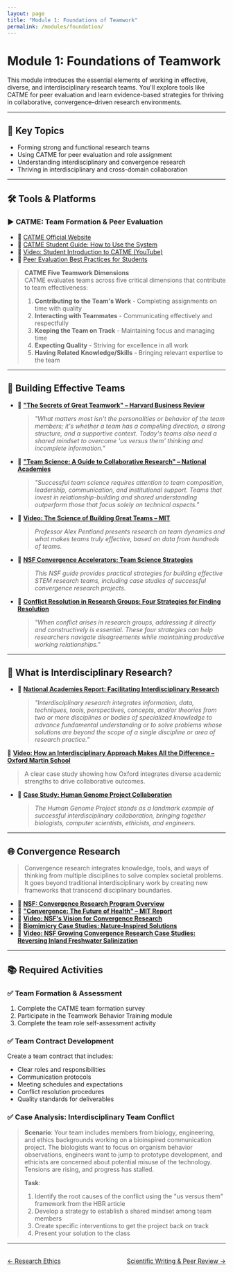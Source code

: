 ```yaml
---
layout: page
title: "Module 1: Foundations of Teamwork"
permalink: /modules/foundation/
---
```


# Module 1: Foundations of Teamwork  

This module introduces the essential elements of working in effective, diverse, and interdisciplinary research teams. You'll explore tools like CATME for peer evaluation and learn evidence-based strategies for thriving in collaborative, convergence-driven research environments.

---

## 📌 Key Topics

- Forming strong and functional research teams  
- Using CATME for peer evaluation and role assignment  
- Understanding interdisciplinary and convergence research  
- Thriving in interdisciplinary and cross-domain collaboration  

---

## 🛠️ Tools & Platforms

### ▶️ CATME: Team Formation & Peer Evaluation

- 🔗 [CATME Official Website](https://info.catme.org/)
- 📄 [CATME Student Guide: How to Use the System](https://info.catme.org/student/student-help/)
- 🎥 [Video: Student Introduction to CATME (YouTube)](https://www.youtube.com/watch?v=mLTBtksrTFY)
- 📄 [Peer Evaluation Best Practices for Students](https://info.catme.org/student/student-help/peer-evaluation/)

> **CATME Five Teamwork Dimensions**  
> CATME evaluates teams across five critical dimensions that contribute to team effectiveness:
> 1. **Contributing to the Team's Work** - Completing assignments on time with quality
> 2. **Interacting with Teammates** - Communicating effectively and respectfully
> 3. **Keeping the Team on Track** - Maintaining focus and managing time
> 4. **Expecting Quality** - Striving for excellence in all work
> 5. **Having Related Knowledge/Skills** - Bringing relevant expertise to the team

---

## 👥 Building Effective Teams

- 📄 [**"The Secrets of Great Teamwork" – Harvard Business Review**](https://hbr.org/2016/06/the-secrets-of-great-teamwork)
  > *"What matters most isn't the personalities or behavior of the team members; it's whether a team has a compelling direction, a strong structure, and a supportive context. Today's teams also need a shared mindset to overcome 'us versus them' thinking and incomplete information."*
  
- 📄 [**"Team Science: A Guide to Collaborative Research" – National Academies**](https://nap.nationalacademies.org/catalog/19007/enhancing-the-effectiveness-of-team-science)
  > *"Successful team science requires attention to team composition, leadership, communication, and institutional support. Teams that invest in relationship-building and shared understanding outperform those that focus solely on technical aspects."*

- 🎥 [**Video: The Science of Building Great Teams – MIT**](https://youtu.be/1XOjUH0cYRI)
  > *Professor Alex Pentland presents research on team dynamics and what makes teams truly effective, based on data from hundreds of teams.*

- 📄 [**NSF Convergence Accelerators: Team Science Strategies**](https://www.nsf.gov/pubs/2018/nsf18045/nsf18045.pdf)
  > *This NSF guide provides practical strategies for building effective STEM research teams, including case studies of successful convergence research projects.*

- 📄 [**Conflict Resolution in Research Groups: Four Strategies for Finding Resolution**](https://www.science.org/content/article/conflict-your-research-group-here-are-four-strategies-finding-resolution)
  > *"When conflict arises in research groups, addressing it directly and constructively is essential. These four strategies can help researchers navigate disagreements while maintaining productive working relationships."*

---

## 🔬 What is Interdisciplinary Research?

- 📄 [**National Academies Report: Facilitating Interdisciplinary Research**](https://nap.nationalacademies.org/catalog/11153/facilitating-interdisciplinary-research)
  > *"Interdisciplinary research integrates information, data, techniques, tools, perspectives, concepts, and/or theories from two or more disciplines or bodies of specialized knowledge to advance fundamental understanding or to solve problems whose solutions are beyond the scope of a single discipline or area of research practice."*

🎥 [**Video: How an Interdisciplinary Approach Makes All the Difference – Oxford Martin School**](https://www.youtube.com/watch?v=py6R1rK_Yu4)  
> A clear case study showing how Oxford integrates diverse academic strengths to drive collaborative outcomes.

- 📄 [**Case Study: Human Genome Project Collaboration**](https://www.genome.gov/about-genomics/educational-resources/fact-sheets/human-genome-project)
  > *The Human Genome Project stands as a landmark example of successful interdisciplinary collaboration, bringing together biologists, computer scientists, ethicists, and engineers.*

---

## 🌐 Convergence Research

> Convergence research integrates knowledge, tools, and ways of thinking from multiple disciplines to solve complex societal problems. It goes beyond traditional interdisciplinary work by creating new frameworks that transcend disciplinary boundaries.

- 📄 [**NSF: Convergence Research Program Overview**](https://www.nsf.gov/od/oia/convergence/index.jsp)
- 📄 [**"Convergence: The Future of Health" – MIT Report**](https://www.aplu.org/wp-content/uploads/convergence_futureofHealth.pdf)
- 🎥 [**Video: NSF's Vision for Convergence Research**](https://www.youtube.com/watch?v=8BNc1d4WSdQ)
- 📄 [**Biomimicry Case Studies: Nature-Inspired Solutions**](https://biomimicry.org/what-is-biomimicry/)
- 🎥 [**Video: NSF Growing Convergence Research Case Studies: Reversing Inland Freshwater Salinization**](https://www.youtube.com/watch?v=XuhH3Qir4kM)

---

## 📚 Required Activities

### ✅ Team Formation & Assessment
1. Complete the CATME team formation survey
2. Participate in the Teamwork Behavior Training module
3. Complete the team role self-assessment activity

### ✅ Team Contract Development
Create a team contract that includes:
- Clear roles and responsibilities
- Communication protocols
- Meeting schedules and expectations
- Conflict resolution procedures
- Quality standards for deliverables

### ✅ Case Analysis: Interdisciplinary Team Conflict
> **Scenario**: Your team includes members from biology, engineering, and ethics backgrounds working on a bioinspired communication project. The biologists want to focus on organism behavior observations, engineers want to jump to prototype development, and ethicists are concerned about potential misuse of the technology. Tensions are rising, and progress has stalled.
> 
> **Task**: 
> 1. Identify the root causes of the conflict using the "us versus them" framework from the HBR article
> 2. Develop a strategy to establish a shared mindset among team members
> 3. Create specific interventions to get the project back on track
> 4. Present your solution to the class

---

<div class="module-nav" style="display: flex; justify-content: space-between; margin-top: 2rem;">
  <a href="../ethics/" class="btn" style="flex: 1; text-align: left; margin-right: 10px;">← Research Ethics</a>
  <a href="../paper/" class="btn" style="flex: 1; text-align: right; margin-left: 10px;">Scientific Writing & Peer Review →</a>
</div>
